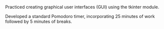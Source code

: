 Practiced creating graphical user interfaces (GUI) using the tkinter module.

Developed a standard Pomodoro timer, incorporating 25 minutes of work followed by 5 minutes of breaks.
